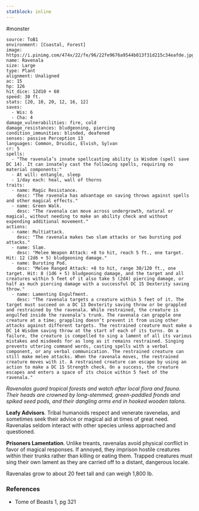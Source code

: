 ```yaml
---
statblock: inline
---
```

 #monster 

```statblock
source: ToB1
environment: [Coastal, Forest]
image: https://i.pinimg.com/474x/22/fe/96/22fe9676a9544b013f31d215c34eafde.jpg
name: Ravenala
size: Large
type: Plant
alignment: Unaligned
ac: 15
hp: 126
hit_dice: 12d10 + 60
speed: 30 ft.
stats: [20, 10, 20, 12, 16, 12]
saves:
  - Wis: 6
  - Cha: 4
damage_vulnerabilities: fire, cold
damage_resistances: bludgeoning, piercing
condition_immunities: blinded, deafened
senses: passive Perception 13
languages: Common, Druidic, Elvish, Sylvan
cr: 5
spells:
  - "The ravenala’s innate spellcasting ability is Wisdom (spell save DC 14). It can innately cast the following spells, requiring no material components:"
  - At will: entangle, sleep
  - 1/day each: heal, wall of thorns
traits:
  - name: Magic Resistance.
    desc: "The ravenala has advantage on saving throws against spells and other magical effects."
  - name: Green Walk.
    desc: "The ravenala can move across undergrowth, natural or magical, without needing to make an ability check and without expending additional movement."
actions:
  - name: Multiattack.
    desc: "The ravenala makes two slam attacks or two bursting pod attacks."
  - name: Slam.
    desc: "Melee Weapon Attack: +8 to hit, reach 5 ft., one target. Hit: 12 (2d6 + 5) bludgeoning damage."
  - name: Bursting Pod.
    desc: "Melee Ranged Attack: +8 to hit, range 30/120 ft., one target. Hit: 8 (1d6 + 5) bludgeoning damage, and the target and all creatures within 5 feet of it also take 5 (2d4) piercing damage, or half as much piercing damage with a successful DC 15 Dexterity saving throw."
  - name: Lamenting Engulfment.
    desc: "The ravenala targets a creature within 5 feet of it. The target must succeed on a DC 13 Dexterity saving throw or be grappled and restrained by the ravenala. While restrained, the creature is engulfed inside the ravenala’s trunk. The ravenala can grapple one creature at a time; grappling doesn’t prevent it from using other attacks against different targets. The restrained creature must make a DC 14 Wisdom saving throw at the start of each of its turns. On a failure, the creature is compelled to sing a lament of all its various mistakes and misdeeds for as long as it remains restrained. Singing prevents uttering command words, casting spells with a verbal component, or any verbal communication. The restrained creature can still make melee attacks. When the ravenala moves, the restrained creature moves with it. A restrained creature can escape by using an action to make a DC 15 Strength check. On a success, the creature escapes and enters a space of its choice within 5 feet of the ravenala."
```

_Ravenalas guard tropical forests and watch after local flora and fauna. Their heads are crowned by long-stemmed, green-paddled fronds and spiked seed pods, and their dangling arms end in hooked wooden talons._

**Leafy Advisors**. Tribal humanoids respect and venerate ravenelas, and sometimes seek their advice or magical aid at times of great need. Ravenalas seldom interact with other species unless approached and questioned.

**Prisoners Lamentation**. Unlike treants, ravenalas avoid physical conflict in favor of magical responses. If annoyed, they imprison hostile creatures within their trunks rather than killing or eating them. Trapped creatures must sing their own lament as they are carried off to a distant, dangerous locale.

Ravenalas grow to about 20 feet tall and can weigh 1,800 lb.

### References

* Tome of Beasts 1, pg 321

